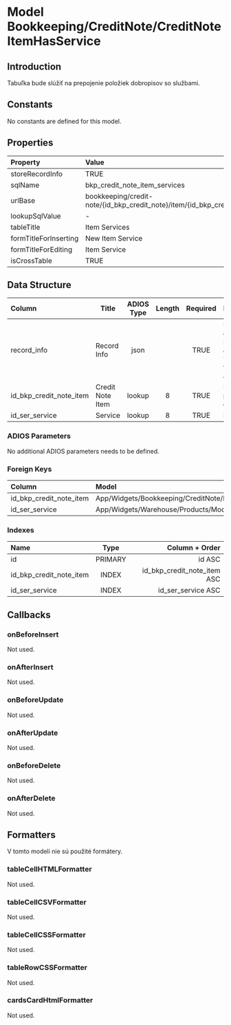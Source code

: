 # Model Bookkeeping/CreditNote/CreditNoteItemHasService

## Introduction

Tabuľka bude slúžiť na prepojenie položiek dobropisov so službami.

## Constants

No constants are defined for this model.

## Properties

| Property              | Value                                                                               |
| :-------------------- | :---------------------------------------------------------------------------------- |
| storeRecordInfo       | TRUE                                                                                |
| sqlName               | bkp_credit_note_item_services                                                       |
| urlBase               | bookkeeping/credit-note/{id_bkp_credit_note}/item/{id_bkp_credit_note_item}/service |
| lookupSqlValue        | -                                                                                   |
| tableTitle            | Item Services                                                                       |
| formTitleForInserting | New Item Service                                                                    |
| formTitleForEditing   | Item Service                                                                        |
| isCrossTable          | TRUE                                                                                |

## Data Structure

| Column                  | Title            | ADIOS Type | Length | Required | Notes                                      |
| :---------------------- | ---------------- | :--------: | :----: | :------: | :----------------------------------------- |
| record_info             | Record Info      |    json    |        |   TRUE   | Info about INSERT and UPDATE time & author |
| id_bkp_credit_note_item | Credit Note Item |   lookup   |   8    |   TRUE   | ID položky dobropisu                       |
| id_ser_service          | Service          |   lookup   |   8    |   TRUE   | ID služby                                  |

### ADIOS Parameters

No additional ADIOS parameters needs to be defined.

### Foreign Keys

| Column                  | Model                                                | Relation | OnUpdate | OnDelete |
| :---------------------- | :--------------------------------------------------- | :------: | -------- | -------- |
| id_bkp_credit_note_item | App/Widgets/Bookkeeping/CreditNote/Models/CreditNoteItem |   1:N    | Cascade  | Cascade  |
| id_ser_service          | App/Widgets/Warehouse/Products/Models/Service        |   1:N    | Cascade  | Restrict |

### Indexes

| Name                    |  Type   |              Column + Order |
| :---------------------- | :-----: | --------------------------: |
| id                      | PRIMARY |                      id ASC |
| id_bkp_credit_note_item |  INDEX  | id_bkp_credit_note_item ASC |
| id_ser_service          |  INDEX  |          id_ser_service ASC |

## Callbacks

### onBeforeInsert

Not used.

### onAfterInsert

Not used.

### onBeforeUpdate

Not used.

### onAfterUpdate

Not used.

### onBeforeDelete

Not used.

### onAfterDelete

Not used.

## Formatters

V tomto modeli nie sú použité formátery.

### tableCellHTMLFormatter

Not used.

### tableCellCSVFormatter

Not used.

### tableCellCSSFormatter

Not used.

### tableRowCSSFormatter

Not used.

### cardsCardHtmlFormatter

Not used.
